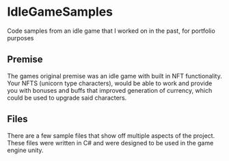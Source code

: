 # IdleGameSamples
Code samples from an idle game that I worked on in the past, for portfolio purposes

## Premise
The games original premise was an idle game with built in NFT functionality. Your NFTS (unicorn type characters), would be able to work and provide you with bonuses and buffs that improved generation of currency, which could be used to upgrade said characters.

## Files
There are a few sample files that show off multiple aspects of the project. These files were written in C# and were designed to be used in the game engine unity.
